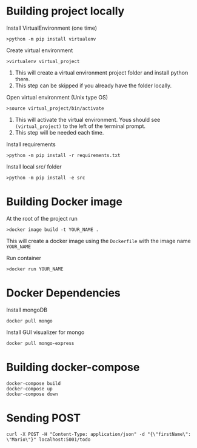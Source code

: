 # Building project locally
Install VirtualEnvironment (one time)

    >python -m pip install virtualenv

Create virtual environment

    >virtualenv virtual_project

1. This will create a virtual environment project folder and install python there.
2. This step can be skipped if you already have the folder locally.

Open virtual environment (Unix type OS)

    >source virtual_project/bin/activate

1. This will activate the virtual environment.  Yous should see `(virtual_project)` to the left of the terminal prompt.
2. This step will be needed each time.

Install requirements
    
    >python -m pip install -r requirements.txt

Install local src/ folder

    >python -m pip install -e src 

# Building Docker image
At the root of the project run

    >docker image build -t YOUR_NAME .

This will create a docker image using the `Dockerfile` with the image name `YOUR_NAME`

Run container

    >docker run YOUR_NAME

# Docker Dependencies
Install mongoDB

    docker pull mongo

Install GUI visualizer for mongo

    docker pull mongo-express

# Building docker-compose

    docker-compose build
    docker-compose up
    docker-compose down

# Sending POST

    curl -X POST -H "Content-Type: application/json" -d "{\"firstName\": \"Mario\"}" localhost:5001/todo
